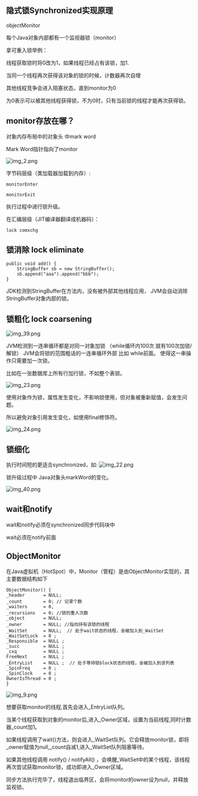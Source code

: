 隐式锁Synchronized实现原理
---
objectMonitor

每个Java对象内部都有一个监视器锁（monitor）

拿可重入锁举例：

线程获取锁时将0改为1，如果线程已经占有该锁，加1.

当同一个线程再次获得该对象的锁的时候，计数器再次自增

其他线程竞争会进入阻塞状态，直到monitor为0

为0表示可以被其他线程获得锁，不为0时，只有当前锁的线程才能再次获得锁。

monitor存放在哪？
---

对象内存布局中的对象头 中mark word

Mark Word指针指向了monitor

![img_2.png](img_2.png)

字节码层级（类加载器加载到内存）:

    monitorEnter 

    monitorExit

执行过程中进行锁升级。

在汇编层级（JIT编译器翻译成机器码）：

    lock comxchg


锁消除 lock eliminate
---

    public void add() {
        StringBuffer sb = new StringBuffer();
        sb.append("aaa").append("bbb");
    }

JDK检测到StringBuffer在方法内，没有被外部其他线程应用，
JVM会自动消除StringBuffer对象内部的锁。


锁粗化 lock coarsening
---
![img_39.png](img/img_39.png)

JVM检测到一连串循环都是对同一对象加锁
（while循环内100次 就有100次加锁/解锁）
JVM会将锁的范围粗话的一连串循环外部 比如 while前面。
使得这一串操作只需要加一次锁。


比如在一张数据库上所有行加行锁，不如整个表锁。

![img_23.png](img/img_23.png)

使用对象作为锁，属性发生变化，不影响锁使用，但对象被重新赋值，会发生问题。

所以避免对象引用发生变化，如使用final修饰符。

![img_24.png](img/img_24.png)


锁细化
---

执行时间短的更适合synchronized，如:
![img_22.png](img/img_22.png)


锁升级过程中 Java对象头markWord的变化。

![img_40.png](img/img_40.png)

wait和notify
---

wait和notify必须在synchronized同步代码块中

wait必须在notify前面

ObjectMonitor
---

在Java虚拟机（HotSpot）中，Monitor（管程）是由ObjectMonitor实现的，其主要数据结构如下

    ObjectMonitor() {
    _header       = NULL;
    _count        = 0; // 记录个数
    _waiters      = 0,
    _recursions   = 0; //锁的重入次数
    _object       = NULL;
    _owner        = NULL; //指向持有该锁的线程
    _WaitSet      = NULL;  // 处于wait状态的线程，会被加入到_WaitSet
    _WaitSetLock  = 0 ;
    _Responsible  = NULL ;
    _succ         = NULL ;
    _cxq          = NULL ;
    FreeNext      = NULL ;
    _EntryList    = NULL ;  // 处于等待锁block状态的线程，会被加入到该列表
    _SpinFreq     = 0 ;
    _SpinClock    = 0 ;
    OwnerIsThread = 0 ;
    }

![img_9.png](img_9.png)

想要获取monitor的线程,首先会进入_EntryList队列。

当某个线程获取到对象的monitor后,进入_Owner区域，设置为当前线程,同时计数器_count加1。

如果线程调用了wait()方法，则会进入_WaitSet队列。它会释放monitor锁，即将_owner赋值为null,_count自减1,进入_WaitSet队列阻塞等待。

如果其他线程调用 notify() / notifyAll() ，会唤醒_WaitSet中的某个线程，该线程再次尝试获取monitor锁，成功即进入_Owner区域。

同步方法执行完毕了，线程退出临界区，会将monitor的owner设为null，并释放监视锁。